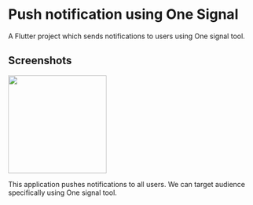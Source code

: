 # Push notification using One Signal

A Flutter project which sends notifications to users using One signal tool.

## Screenshots

<img src = "https://github.com/sandesh1417/Push-Notification-using-one-signal-/blob/main/Screenshots/Screenshot_1652768768.png" width= 200px >

This application pushes notifications to all users. We can target audience specifically using One signal tool.

